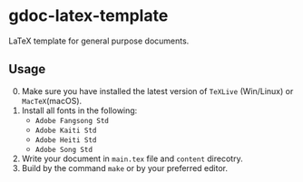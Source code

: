 # gdoc-latex-template

LaTeX template for general purpose documents.

## Usage

0. Make sure you have installed the latest version of `TeXLive` (Win/Linux) or `MacTeX`(macOS).
1. Install all fonts in the following:
   - `Adobe Fangsong Std`
   - `Adobe Kaiti Std`
   - `Adobe Heiti Std`
   - `Adobe Song Std`
2. Write your document in `main.tex` file and `content` direcotry.
3. Build by the command `make` or by your preferred editor.
